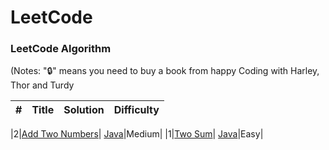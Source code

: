 LeetCode
========

### LeetCode Algorithm

(Notes: "🔒" means you need to buy a book from happy Coding with Harley, Thor and Turdy


| # | Title | Solution | Difficulty |
|---| ----- | -------- | ---------- |

|2|[Add Two Numbers](https://leetcode.com/problems/add-two-numbers/)| [Java](./Q2AddTwoNumbers.java)|Medium|
|1|[Two Sum](https://leetcode.com/problems/two-sum/)| [Java](./Q1TwoSum.java)|Easy|

